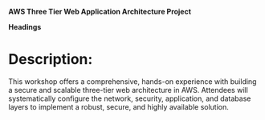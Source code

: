 **AWS Three Tier Web Application Architecture Project**

**Headings**
# Description:

This workshop offers a comprehensive, hands-on experience with building a secure and scalable three-tier web architecture in AWS. Attendees will systematically configure the network, security, application, and database layers to implement a robust, secure, and highly available solution.
